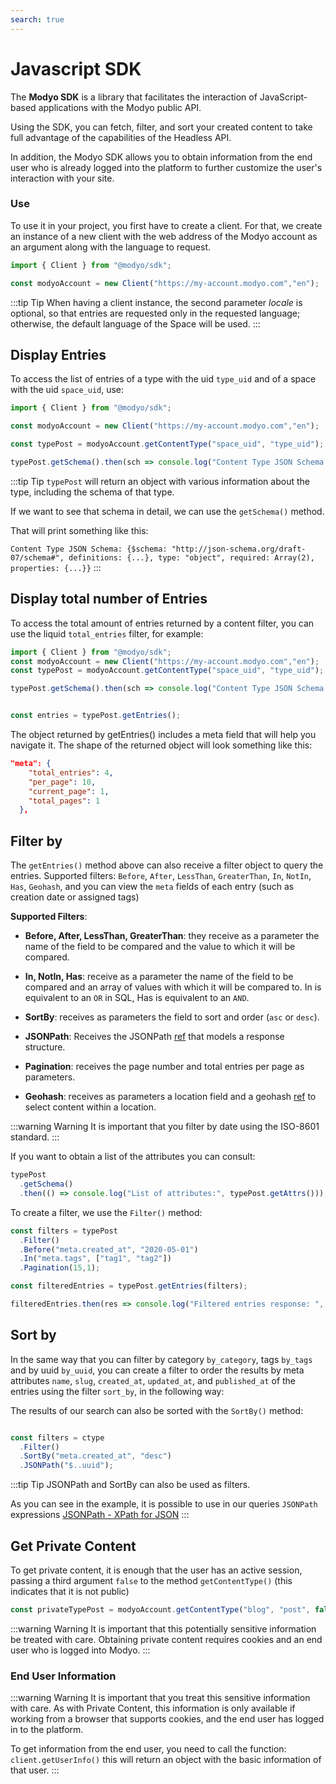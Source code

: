 ```yaml
---
search: true
---
```


# Javascript SDK

The **Modyo SDK** is a library that facilitates the interaction of JavaScript-based applications with the Modyo public API.

Using the SDK, you can fetch, filter, and sort your created content to take full advantage of the capabilities of the Headless API.

In addition, the Modyo SDK allows you to obtain information from the end user who is already logged into the platform to further customize the user's interaction with your site.

### Use

To use it in your project, you first have to create a client. For that, we create an instance of a new client with the web address of the Modyo account as an argument along with the language to request.

```js
import { Client } from "@modyo/sdk";

const modyoAccount = new Client("https://my-account.modyo.com","en");
```

:::tip Tip
When having a client instance, the second parameter _locale_ is optional, so that entries are requested only in the requested language; otherwise, the default language of the Space will be used.
:::

## Display Entries

To access the list of entries of a type with the uid `type_uid` and of a space with the uid `space_uid`, use:

```js
import { Client } from "@modyo/sdk";

const modyoAccount = new Client("https://my-account.modyo.com","en");

const typePost = modyoAccount.getContentType("space_uid", "type_uid");

typePost.getSchema().then(sch => console.log("Content Type JSON Schema:", sch));
```

:::tip Tip
`typePost` will return an object with various information about the type, including the schema of that type.

If we want to see that schema in detail, we can use the `getSchema()` method.

That will print something like this:

`Content Type JSON Schema: {$schema: "http://json-schema.org/draft-07/schema#", definitions: {...}, type: "object", required: Array(2), properties: {...}}`
:::

## Display total number of Entries

To access the total amount of entries returned by a content filter, you can use the liquid `total_entries` filter, for example:

```js
import { Client } from "@modyo/sdk";
const modyoAccount = new Client("https://my-account.modyo.com","en");
const typePost = modyoAccount.getContentType("space_uid", "type_uid");

typePost.getSchema().then(sch => console.log("Content Type JSON Schema:", sch));


const entries = typePost.getEntries();

```

The object returned by getEntries() includes a meta field that will help you navigate it. The shape of the returned object will look something like this:

```json
"meta": {
    "total_entries": 4,
    "per_page": 10,
    "current_page": 1,
    "total_pages": 1
  },
```

## Filter by

The `getEntries()` method above can also receive a filter object to query the entries.
Supported filters: `Before`, `After`, `LessThan`, `GreaterThan`, `In`, `NotIn`, `Has`, `Geohash`, and you can view the `meta` fields of each entry (such as creation date or assigned tags)

**Supported Filters**:

- **Before, After, LessThan, GreaterThan**: they receive as a parameter the name of the field to be compared and the value to which it will be compared.

- **In, NotIn, Has**: receive as a parameter the name of the field to be compared and an array of values with which it will be compared to. In is equivalent to an `OR` in SQL, Has is equivalent to an `AND`.

- **SortBy**: receives as parameters the field to sort and order (`asc` or `desc`).

- **JSONPath**: Receives the JSONPath [ref](https://goessner.net/articles/JsonPath/) that models a response structure.

- **Pagination**: receives the page number and total entries per page as parameters.

- **Geohash**: receives as parameters a location field and a geohash [ref](https://www.movable-type.co.uk/scripts/geohash.html) to select content within a location.

:::warning Warning
It is important that you filter by date using the ISO-8601 standard.
:::

If you want to obtain a list of the attributes you can consult:

```js
typePost
  .getSchema()
  .then(() => console.log("List of attributes:", typePost.getAttrs()));
```

To create a filter, we use the `Filter()` method:

```js
const filters = typePost
  .Filter()
  .Before("meta.created_at", "2020-05-01")
  .In("meta.tags", ["tag1", "tag2"])
  .Pagination(15,1);

const filteredEntries = typePost.getEntries(filters);

filteredEntries.then(res => console.log("Filtered entries response: ", res));
```

## Sort by

In the same way that you can filter by category `by_category`, tags `by_tags` and by uuid `by_uuid`, you can create a filter to order the results by meta attributes `name`, `slug`, `created_at`, `updated_at`, and `published_at` of the entries using the filter `sort_by`, in the following way:

The results of our search can also be sorted with the `SortBy()` method:

```js

const filters = ctype
  .Filter()
  .SortBy("meta.created_at", "desc")
  .JSONPath("$..uuid");
```


:::tip Tip
JSONPath and SortBy can also be used as filters.

As you can see in the example, it is possible to use in our queries `JSONPath` expressions [JSONPath - XPath for JSON](https://goessner.net/articles/JsonPath/)
:::

## Get Private Content

To get private content, it is enough that the user has an active session, passing a third argument `false` to the method `getContentType()` (this indicates that it is not public)

```js
const privateTypePost = modyoAccount.getContentType("blog", "post", false);
```

:::warning Warning
It is important that this potentially sensitive information be treated with care. Obtaining private content requires cookies and an end user who is logged into Modyo.
:::

### End User Information

:::warning Warning
It is important that you treat this sensitive information with care. As with Private Content, this information is only available if working from a browser that supports cookies, and the end user has logged in to the platform.

To get information from the end user, you need to call the function: `client.getUserInfo()` this will return an object with the basic information
of that user.
:::